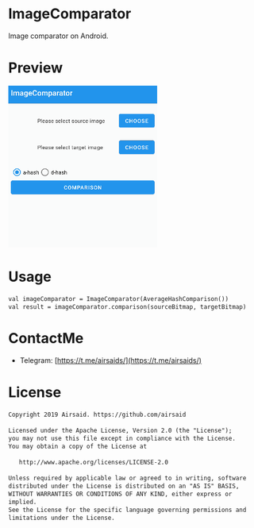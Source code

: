 # ImageComparator
Image comparator on Android.

# Preview
![image](https://github.com/Airsaid/ImageComparator/blob/master/Previews/preview.gif)

# Usage
```
val imageComparator = ImageComparator(AverageHashComparison())
val result = imageComparator.comparison(sourceBitmap, targetBitmap)
```

# ContactMe
- Telegram: [https://t.me/airsaids/](https://t.me/airsaids/)

# License
```
Copyright 2019 Airsaid. https://github.com/airsaid

Licensed under the Apache License, Version 2.0 (the "License");
you may not use this file except in compliance with the License.
You may obtain a copy of the License at

   http://www.apache.org/licenses/LICENSE-2.0

Unless required by applicable law or agreed to in writing, software
distributed under the License is distributed on an "AS IS" BASIS,
WITHOUT WARRANTIES OR CONDITIONS OF ANY KIND, either express or implied.
See the License for the specific language governing permissions and
limitations under the License.
```